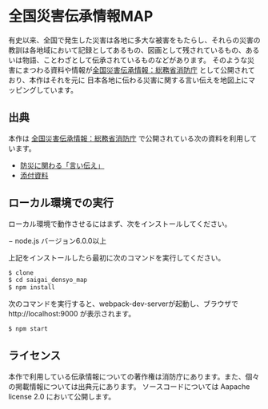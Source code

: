 # 全国災害伝承情報MAP

有史以来、全国で発生した災害は各地に多大な被害をもたらし、それらの災害の教訓は各地域において記録としてあるもの、図画として残されているもの、あるいは物語、ことわざとして伝承されているものなどがあります。
そのような災害にまつわる資料や情報が[全国災害伝承情報：総務省消防庁](http://www.fdma.go.jp/html/life/saigai_densyo/) として公開されており、本作はそれを元に
日本各地に伝わる災害に関する言い伝えを地図上にマッピングしています。

## 出典
本作は [全国災害伝承情報：総務省消防庁](http://www.fdma.go.jp/html/life/saigai_densyo/) で公開されている次の資料を利用しています。
- [防災に関わる「言い伝え」](http://www.fdma.go.jp/html/life/saigai_densyo/02.pdf)
- [添付資料](http://www.fdma.go.jp/html/life/saigai_densyo/06.pdf)

## ローカル環境での実行

ローカル環境で動作させるにはまず、次をインストールしてください。

− node.js バージョン6.0.0以上

上記をインストールしたら最初に次のコマンドを実行してください。

```bash
$ clone
$ cd saigai_densyo_map
$ npm install
```

次のコマンドを実行すると、webpack-dev-serverが起動し、ブラウザで http://localhost:9000 が表示されます。

```bash
$ npm start
```

## ライセンス

本作で利用している伝承情報についての著作権は消防庁にあります。また、個々の掲載情報については出典元にあります。
ソースコードについては Aapache license 2.0 において公開します。
